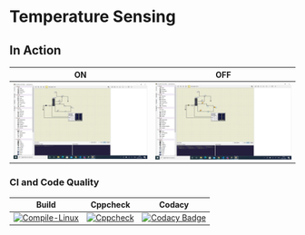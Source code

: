 # Temperature Sensing
## In Action
|ON|OFF|
|:--:|:--:|
|![Led_off](https://github.com/BharaniSurya/Emb-C/blob/main/simulation/led_off.jpeg)|![Led_off](https://github.com/BharaniSurya/Emb-C/blob/main/simulation/led_on.jpeg)|![below_thresh](https://github.com/BharaniSurya/Emb-C/blob/main/simulation/below_thresh.jpeg)|![above_thresh](https://github.com/BharaniSurya/Emb-C/blob/main/simulation/above_thresh.jpeg)|
### CI and Code Quality
|Build|Cppcheck|Codacy|
|:--:|:--:|:--:|
|[![Compile-Linux](https://github.com/BharaniSurya/Emb-C/actions/workflows/Compile.yml/badge.svg)](https://github.com/BharaniSurya/Emb-C/actions/workflows/Compile.yml)|[![Cppcheck](https://github.com/BharaniSurya/Emb-C/actions/workflows/CodeQulaity.yml/badge.svg)](https://github.com/BharaniSurya/Emb-C/actions/workflows/CodeQulaity.yml)|[![Codacy Badge](https://app.codacy.com/project/badge/Grade/368f0e371dd74e48ac7ffb2280d2e24c)](https://www.codacy.com/gh/BharaniSurya/Emb-C/dashboard?utm_source=github.com&amp;utm_medium=referral&amp;utm_content=BharaniSurya/Emb-C&amp;utm_campaign=Badge_Grade)|




